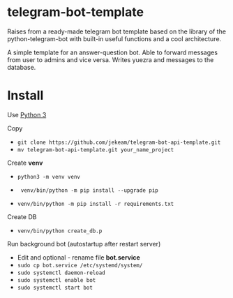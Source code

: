 # telegram-bot-template
Raises from a ready-made telegram bot template based on the library of the python-telegram-bot with built-in useful functions and a cool architecture.

A simple template for an answer-question bot. Able to forward messages from user to admins and vice versa. Writes yuezra and messages to the database.

# Install
Use [Python 3](https://www.python.org/downloads/release/python-3113/)

Copy
- `git clone https://github.com/jekeam/telegram-bot-api-template.git`
- `mv telegram-bot-api-template.git your_name_project`

Create **venv**

- `python3 -m venv venv`

- ` venv/bin/python -m pip install --upgrade pip`

- `venv/bin/python -m pip install -r requirements.txt`

Create DB
- `venv/bin/python create_db.p`

Run background bot (autostartup after restart server)
- Edit and optional - rename file **bot.service**
- `sudo cp bot.service /etc/systemd/system/`
- `sudo systemctl daemon-reload`
- `sudo systemctl enable bot`
- `sudo systemctl start bot`
